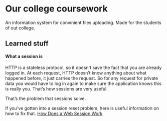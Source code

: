 # Our college coursework
An information system for convinient files uploading.
Made for the students of out college.

## Learned stuff

#### What a session is

HTTP is a stateless protocol, so it doesn't save the fact that you are already logged in.
At each request, HTTP doesn’t know anything about what happened before, it just carries the request.
So for any request for private data you would have to log in again to make sure the application knows
this is really you. That’s how sessions are very useful.

That’s the problem that sessions solve.

If you've gotten into a session reset problem, here is useful information on how to fix that.
[How Does a Web Session Work](https://machinesaredigging.com/2013/10/29/how-does-a-web-session-work/)
